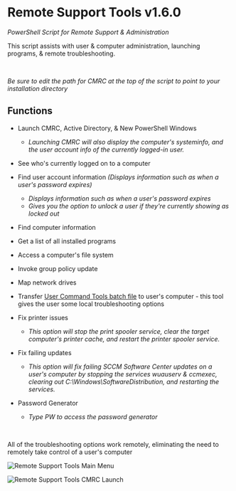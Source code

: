 
# Remote Support Tools v1.6.0
*PowerShell Script for Remote Support & Administration*

This script assists with user & computer administration, launching programs, & remote troubleshooting.

&nbsp;

*Be sure to edit the path for CMRC at the top of the script to point to your installation directory*

## Functions

* Launch CMRC, Active Directory, & New PowerShell Windows
	- *Launching CMRC will also display the computer's systeminfo, and the user account info of the currently logged-in user.*
	
* See who's currently logged on to a computer
* Find user account information *(Displays information such as when a user's password expires)*
	- *Displays information such as when a user's password expires*
	- *Gives you the option to unlock a user if they're currently showing as locked out*

* Find computer information
* Get a list of all installed programs
* Access a computer's file system
* Invoke group policy update
* Map network drives

* Transfer [User Command Tools batch file](https://github.com/Justin-Lund/IT-Support-Batch-Files/) to user's computer - this tool gives the user some local troubleshooting options

* Fix printer issues
	- *This option will stop the print spooler service, clear the target computer's printer cache, and restart the printer spooler service.*

* Fix failing updates
	- *This option will fix failing SCCM Software Center updates on a user's computer by stopping the services wuauserv & ccmexec, clearing out C:\Windows\SoftwareDistribution, and restarting the services.*

* Password Generator
	- *Type PW to access the password generator*

&nbsp;

All of the troubleshooting options work remotely, eliminating the need to remotely take control of a user's computer


![Remote Support Tools Main Menu](https://i.imgur.com/DTEaB3k.png)

![Remote Support Tools CMRC Launch](https://i.imgur.com/bls4mEL.png)


